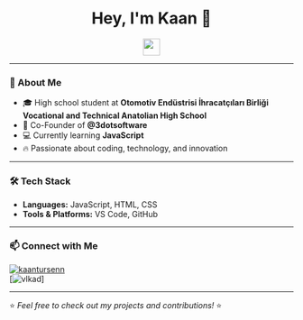 <h1 align="center">Hey, I'm Kaan 👋</h1>

<p align="center">
  <img src="https://media.giphy.com/media/hvRJCLFzcasrR4ia7z/giphy.gif" width="30"/>
</p>

---

### 🚀 About Me  
- 🎓 High school student at **Otomotiv Endüstrisi İhracatçıları Birliği Vocational and Technical Anatolian High School**  
- 💼 Co-Founder of **@3dotsoftware**  
- 💻 Currently learning **JavaScript**  
- 🔥 Passionate about coding, technology, and innovation  

---

### 🛠️ Tech Stack  
- **Languages:** JavaScript, HTML, CSS  
- **Tools & Platforms:** VS Code, GitHub

---

### 📫 Connect with Me  
[![kaantursenn](https://img.shields.io/badge/GitHub-333.svg?&style=for-the-badge&logo=github&logoColor=white)](https://github.com/kaantursenn)  
[![vlkad](https://img.shields.io/badge/with%20a%20logo-grey?style=for-the-badge&logo=javascript)]

---

⭐️ *Feel free to check out my projects and contributions!* ⭐
